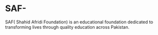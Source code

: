 # SAF-
SAF( Shahid Afridi Foundation)  is an educational foundation dedicated to transforming lives through quality education across Pakistan.
